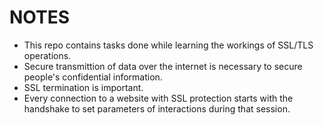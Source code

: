# NOTES
- This repo contains tasks done while learning the workings of SSL/TLS operations.
- Secure transmittion of data over the internet is necessary to secure people's confidential information.
- SSL termination is important.
- Every connection to a website with SSL protection starts with the handshake to set parameters of interactions during that session.
